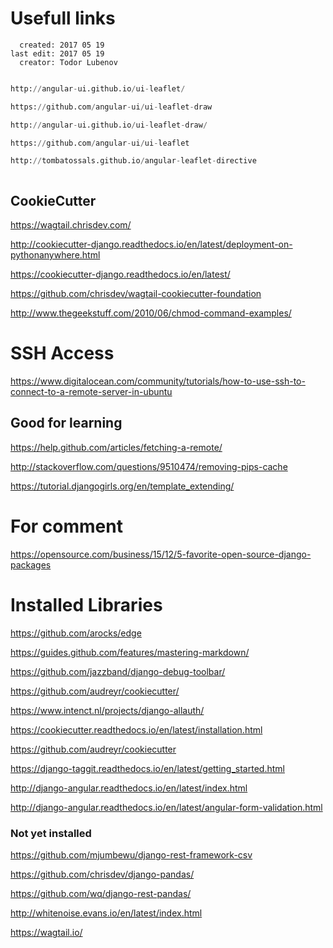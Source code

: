 # Usefull links

```docker
  created: 2017 05 19
last edit: 2017 05 19
  creator: Todor Lubenov

``` 

```python

http://angular-ui.github.io/ui-leaflet/

https://github.com/angular-ui/ui-leaflet-draw

http://angular-ui.github.io/ui-leaflet-draw/

https://github.com/angular-ui/ui-leaflet

http://tombatossals.github.io/angular-leaflet-directive



```

## CookieCutter

https://wagtail.chrisdev.com/

http://cookiecutter-django.readthedocs.io/en/latest/deployment-on-pythonanywhere.html

https://cookiecutter-django.readthedocs.io/en/latest/

https://github.com/chrisdev/wagtail-cookiecutter-foundation

http://www.thegeekstuff.com/2010/06/chmod-command-examples/






# SSH Access

https://www.digitalocean.com/community/tutorials/how-to-use-ssh-to-connect-to-a-remote-server-in-ubuntu







## Good for learning

https://help.github.com/articles/fetching-a-remote/

http://stackoverflow.com/questions/9510474/removing-pips-cache

https://tutorial.djangogirls.org/en/template_extending/




# For comment 

https://opensource.com/business/15/12/5-favorite-open-source-django-packages




# Installed Libraries

https://github.com/arocks/edge

https://guides.github.com/features/mastering-markdown/

https://github.com/jazzband/django-debug-toolbar/

https://github.com/audreyr/cookiecutter/

https://www.intenct.nl/projects/django-allauth/

https://cookiecutter.readthedocs.io/en/latest/installation.html

https://github.com/audreyr/cookiecutter

https://django-taggit.readthedocs.io/en/latest/getting_started.html

http://django-angular.readthedocs.io/en/latest/index.html

http://django-angular.readthedocs.io/en/latest/angular-form-validation.html






### Not yet installed

https://github.com/mjumbewu/django-rest-framework-csv

https://github.com/chrisdev/django-pandas/

https://github.com/wq/django-rest-pandas/

http://whitenoise.evans.io/en/latest/index.html

https://wagtail.io/
